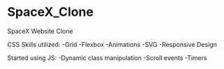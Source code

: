 # SpaceX_Clone
 SpaceX Website Clone

 CSS Skills utilized:
 -Grid
 -Flexbox
 -Animations
 -SVG
 -Responsive Design

 Started using JS:
 -Dynamic class manipulation
 -Scroll events
 -Timers
